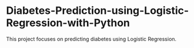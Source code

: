 # Diabetes-Prediction-using-Logistic-Regression-with-Python
This project focuses on predicting diabetes using Logistic Regression. 
